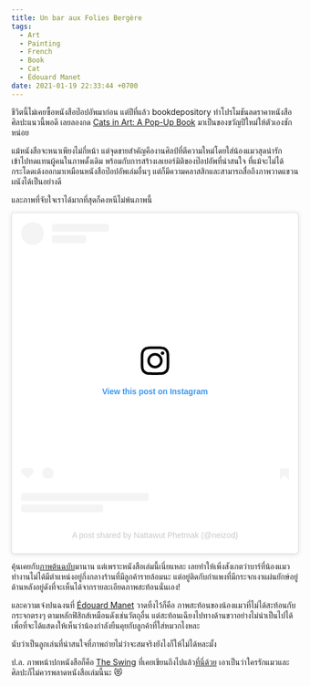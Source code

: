 ```yaml
---
title: Un bar aux Folies Bergère
tags:
  - Art
  - Painting
  - French
  - Book
  - Cat
  - Édouard Manet
date: 2021-01-19 22:33:44 +0700
---
```


ชีวิตนี้ไม่เคยซื้อหนังสือป๊อปอัพมาก่อน แต่ปีที่แล้ว bookdepository ทำโปรโมชันลดราคาหนังสือศิลปะแนวนี้พอดี เลยลองกด [Cats in Art: A Pop-Up Book][cats in art book] มาเป็นของขวัญปีใหม่ให้ตัวเองซักหน่อย

แม้หนังสือจะหนาเพียงไม่กี่หน้า แต่จุดขายสำคัญคืองานศิลป์ที่ตีความใหม่โดยใส่น้องแมวสุดน่ารักเข้าไปทดแทนผู้คนในภาพดั้งเดิม พร้อมกับการสร้างเลเยอร์มิติของป๊อปอัพที่น่าสนใจ ที่แม้จะไม่ได้กระโดดเด้งออกมาเหมือนหนังสือป๊อปอัพเล่มอื่นๆ แต่ก็มีความคลาสสิกและสามารถสื่อถึงภาพวาดแขวนผนังได้เป็นอย่างดี

และภาพที่จับใจเราได้มากที่สุดก็คงหนีไม่พ้นภาพนี้

<blockquote class="instagram-media" data-instgrm-captioned data-instgrm-permalink="https://www.instagram.com/p/CJX12GynQRi/?utm_source=ig_embed&amp;utm_campaign=loading" data-instgrm-version="13" style=" background:#FFF; border:0; border-radius:3px; box-shadow:0 0 1px 0 rgba(0,0,0,0.5),0 1px 10px 0 rgba(0,0,0,0.15); margin: 1px; max-width:540px; min-width:326px; padding:0; width:99.375%; width:-webkit-calc(100% - 2px); width:calc(100% - 2px);"><div style="padding:16px;"> <a href="https://www.instagram.com/p/CJX12GynQRi/?utm_source=ig_embed&amp;utm_campaign=loading" style=" background:#FFFFFF; line-height:0; padding:0 0; text-align:center; text-decoration:none; width:100%;" target="_blank"> <div style=" display: flex; flex-direction: row; align-items: center;"> <div style="background-color: #F4F4F4; border-radius: 50%; flex-grow: 0; height: 40px; margin-right: 14px; width: 40px;"></div> <div style="display: flex; flex-direction: column; flex-grow: 1; justify-content: center;"> <div style=" background-color: #F4F4F4; border-radius: 4px; flex-grow: 0; height: 14px; margin-bottom: 6px; width: 100px;"></div> <div style=" background-color: #F4F4F4; border-radius: 4px; flex-grow: 0; height: 14px; width: 60px;"></div></div></div><div style="padding: 19% 0;"></div> <div style="display:block; height:50px; margin:0 auto 12px; width:50px;"><svg width="50px" height="50px" viewBox="0 0 60 60" version="1.1" xmlns="https://www.w3.org/2000/svg" xmlns:xlink="https://www.w3.org/1999/xlink"><g stroke="none" stroke-width="1" fill="none" fill-rule="evenodd"><g transform="translate(-511.000000, -20.000000)" fill="#000000"><g><path d="M556.869,30.41 C554.814,30.41 553.148,32.076 553.148,34.131 C553.148,36.186 554.814,37.852 556.869,37.852 C558.924,37.852 560.59,36.186 560.59,34.131 C560.59,32.076 558.924,30.41 556.869,30.41 M541,60.657 C535.114,60.657 530.342,55.887 530.342,50 C530.342,44.114 535.114,39.342 541,39.342 C546.887,39.342 551.658,44.114 551.658,50 C551.658,55.887 546.887,60.657 541,60.657 M541,33.886 C532.1,33.886 524.886,41.1 524.886,50 C524.886,58.899 532.1,66.113 541,66.113 C549.9,66.113 557.115,58.899 557.115,50 C557.115,41.1 549.9,33.886 541,33.886 M565.378,62.101 C565.244,65.022 564.756,66.606 564.346,67.663 C563.803,69.06 563.154,70.057 562.106,71.106 C561.058,72.155 560.06,72.803 558.662,73.347 C557.607,73.757 556.021,74.244 553.102,74.378 C549.944,74.521 548.997,74.552 541,74.552 C533.003,74.552 532.056,74.521 528.898,74.378 C525.979,74.244 524.393,73.757 523.338,73.347 C521.94,72.803 520.942,72.155 519.894,71.106 C518.846,70.057 518.197,69.06 517.654,67.663 C517.244,66.606 516.755,65.022 516.623,62.101 C516.479,58.943 516.448,57.996 516.448,50 C516.448,42.003 516.479,41.056 516.623,37.899 C516.755,34.978 517.244,33.391 517.654,32.338 C518.197,30.938 518.846,29.942 519.894,28.894 C520.942,27.846 521.94,27.196 523.338,26.654 C524.393,26.244 525.979,25.756 528.898,25.623 C532.057,25.479 533.004,25.448 541,25.448 C548.997,25.448 549.943,25.479 553.102,25.623 C556.021,25.756 557.607,26.244 558.662,26.654 C560.06,27.196 561.058,27.846 562.106,28.894 C563.154,29.942 563.803,30.938 564.346,32.338 C564.756,33.391 565.244,34.978 565.378,37.899 C565.522,41.056 565.552,42.003 565.552,50 C565.552,57.996 565.522,58.943 565.378,62.101 M570.82,37.631 C570.674,34.438 570.167,32.258 569.425,30.349 C568.659,28.377 567.633,26.702 565.965,25.035 C564.297,23.368 562.623,22.342 560.652,21.575 C558.743,20.834 556.562,20.326 553.369,20.18 C550.169,20.033 549.148,20 541,20 C532.853,20 531.831,20.033 528.631,20.18 C525.438,20.326 523.257,20.834 521.349,21.575 C519.376,22.342 517.703,23.368 516.035,25.035 C514.368,26.702 513.342,28.377 512.574,30.349 C511.834,32.258 511.326,34.438 511.181,37.631 C511.035,40.831 511,41.851 511,50 C511,58.147 511.035,59.17 511.181,62.369 C511.326,65.562 511.834,67.743 512.574,69.651 C513.342,71.625 514.368,73.296 516.035,74.965 C517.703,76.634 519.376,77.658 521.349,78.425 C523.257,79.167 525.438,79.673 528.631,79.82 C531.831,79.965 532.853,80.001 541,80.001 C549.148,80.001 550.169,79.965 553.369,79.82 C556.562,79.673 558.743,79.167 560.652,78.425 C562.623,77.658 564.297,76.634 565.965,74.965 C567.633,73.296 568.659,71.625 569.425,69.651 C570.167,67.743 570.674,65.562 570.82,62.369 C570.966,59.17 571,58.147 571,50 C571,41.851 570.966,40.831 570.82,37.631"></path></g></g></g></svg></div><div style="padding-top: 8px;"> <div style=" color:#3897f0; font-family:Arial,sans-serif; font-size:14px; font-style:normal; font-weight:550; line-height:18px;"> View this post on Instagram</div></div><div style="padding: 12.5% 0;"></div> <div style="display: flex; flex-direction: row; margin-bottom: 14px; align-items: center;"><div> <div style="background-color: #F4F4F4; border-radius: 50%; height: 12.5px; width: 12.5px; transform: translateX(0px) translateY(7px);"></div> <div style="background-color: #F4F4F4; height: 12.5px; transform: rotate(-45deg) translateX(3px) translateY(1px); width: 12.5px; flex-grow: 0; margin-right: 14px; margin-left: 2px;"></div> <div style="background-color: #F4F4F4; border-radius: 50%; height: 12.5px; width: 12.5px; transform: translateX(9px) translateY(-18px);"></div></div><div style="margin-left: 8px;"> <div style=" background-color: #F4F4F4; border-radius: 50%; flex-grow: 0; height: 20px; width: 20px;"></div> <div style=" width: 0; height: 0; border-top: 2px solid transparent; border-left: 6px solid #f4f4f4; border-bottom: 2px solid transparent; transform: translateX(16px) translateY(-4px) rotate(30deg)"></div></div><div style="margin-left: auto;"> <div style=" width: 0px; border-top: 8px solid #F4F4F4; border-right: 8px solid transparent; transform: translateY(16px);"></div> <div style=" background-color: #F4F4F4; flex-grow: 0; height: 12px; width: 16px; transform: translateY(-4px);"></div> <div style=" width: 0; height: 0; border-top: 8px solid #F4F4F4; border-left: 8px solid transparent; transform: translateY(-4px) translateX(8px);"></div></div></div> <div style="display: flex; flex-direction: column; flex-grow: 1; justify-content: center; margin-bottom: 24px;"> <div style=" background-color: #F4F4F4; border-radius: 4px; flex-grow: 0; height: 14px; margin-bottom: 6px; width: 224px;"></div> <div style=" background-color: #F4F4F4; border-radius: 4px; flex-grow: 0; height: 14px; width: 144px;"></div></div></a><p style=" color:#c9c8cd; font-family:Arial,sans-serif; font-size:14px; line-height:17px; margin-bottom:0; margin-top:8px; overflow:hidden; padding:8px 0 7px; text-align:center; text-overflow:ellipsis; white-space:nowrap;"><a href="https://www.instagram.com/p/CJX12GynQRi/?utm_source=ig_embed&amp;utm_campaign=loading" style=" color:#c9c8cd; font-family:Arial,sans-serif; font-size:14px; font-style:normal; font-weight:normal; line-height:17px; text-decoration:none;" target="_blank">A post shared by Nattawut Phetmak (@neizod)</a></p></div></blockquote> <script async src="//www.instagram.com/embed.js"></script>

คุ้นเคยกับ[ภาพต้นฉบับ][bar folies bergere painting]มานาน แต่เพราะหนังสือเล่มนี้เนี่ยแหละ เลยทำให้เพิ่งสังเกตว่าบาร์ที่น้องแมวทำงานไม่ได้มีตำแหน่งอยู่กึ่งกลางร้านที่มีลูกค้ารายล้อมนะ แต่อยู่ติดกับกำแพงที่มีกระจกเงาแผ่นยักษ์อยู่ด้านหลังอยู่ดังที่จะเห็นได้จากรายละเอียดภาพสะท้อนนั่นเอง!

และความเจ๋งปนฉงนที่ [Édouard Manet][] วาดทิ้งไว้ก็คือ ภาพสะท้อนของน้องแมวที่ไม่ได้สะท้อนกับกระจกตรงๆ ตามหลักฟิสิกส์เหมือนดังเช่นวัตถุอื่น แต่สะท้อนเฉียงไปทางด้านขวาอย่างไม่น่าเป็นไปได้ เพื่อที่จะได้แสดงให้เห็นว่าน้องกำลังยืนคุยกับลูกค้าที่ใส่หมวกไงหละ

นับว่าเป็นลูกเล่นที่น่าสนใจที่ภาพถ่ายไม่ว่าจะสมจริงยังไงก็ให้ไม่ได้หละมั้ง

ป.ล. ภาพหน้าปกหนังสือก็คือ [The Swing][the swing painting] ที่เคยเขียนถึงไปแล้ว[ที่นี่ด้วย][self the swing] เอาเป็นว่าใครรักแมวและศิลปะก็ไม่ควรพลาดหนังสือเล่มนี้นะ 😻



[self the swing]: /2014/07/15/the-swing.html

[cats in art book]: //www.goodreads.com/book/show/51482449-cats-in-art
[bar folies bergere painting]: //en.wikipedia.org/wiki/A_Bar_at_the_Folies-Berg%C3%A8re
[the swing painting]: //en.wikipedia.org/wiki/The_Swing_(Fragonard)
[Édouard Manet]: //en.wikipedia.org/wiki/%C3%89douard_Manet
